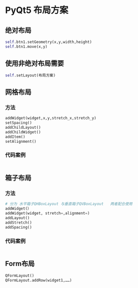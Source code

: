 # PyQt5 布局方案

## 绝对布局

```python
self.btn1.setGeometry(x,y,width,height)
self.btn1.move(x,y)
```



## 使用非绝对布局需要

```python
self.setLayout(布局方案)
```



## 网格布局

### 方法

```python
addWidget(widget,x,y,stretch_x,stretch_y)
setSpacing()
addChildLayout()
addChildWidget()
addItem()
setAlignment()
```

### 代码案例

```pytho

```



## 箱子布局

### 方法

```python
# 分为 水平箱子QHBoxLayout 与垂直箱子QVBoxLayout   两者配合使用
addWidget(）
addWidget(widget, stretch=,alignment=)
addLayout()
addStretch()
addSpacing()

```

### 代码案例

```pytho

```



## Form布局

```python
QFormLayout()
QFormLayout.addRow(widget1,……)
```